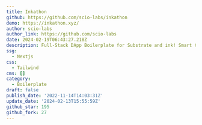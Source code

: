 ```yaml
---
title: Inkathon
github: https://github.com/scio-labs/inkathon
demo: https://inkathon.xyz/
author: scio-labs
author_link: https://github.com/scio-labs
date: 2024-02-19T06:43:27.218Z
description: Full-Stack DApp Boilerplate for Substrate and ink! Smart Contracts
ssg:
  - Nextjs
css:
  - Tailwind
cms: []
category:
  - Boilerplate
draft: false
publish_date: '2022-11-14T14:03:31Z'
update_date: '2024-02-13T15:55:59Z'
github_star: 195
github_fork: 27
---
```

